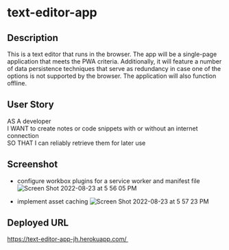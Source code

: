 # text-editor-app

## Description
This is a text editor that runs in the browser. The app will be a single-page application that meets the PWA criteria. Additionally, it will feature a number of data persistence techniques that serve as redundancy in case one of the options is not supported by the browser. The application will also function offline.

## User Story
AS A developer <br>
I WANT to create notes or code snippets with or without an internet connection<br>
SO THAT I can reliably retrieve them for later use

## Screenshot
- configure workbox plugins for a service worker and manifest file
![Screen Shot 2022-08-23 at 5 56 05 PM](https://user-images.githubusercontent.com/105767623/186292779-7ccbd8e3-044d-4c4d-9a09-bfcdf5faef9a.png)

- implement asset caching
![Screen Shot 2022-08-23 at 5 57 23 PM](https://user-images.githubusercontent.com/105767623/186293128-fdd667ba-c46f-46f2-99ca-7c2ed5725620.png)

## Deployed URL
https://text-editor-app-jh.herokuapp.com/ 
